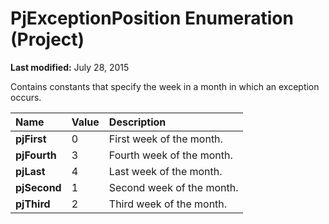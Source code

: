 
# PjExceptionPosition Enumeration (Project)

 **Last modified:** July 28, 2015

Contains constants that specify the week in a month in which an exception occurs.


|**Name**|**Value**|**Description**|
|:-----|:-----|:-----|
| **pjFirst**|0|First week of the month.|
| **pjFourth**|3|Fourth week of the month.|
| **pjLast**|4|Last week of the month.|
| **pjSecond**|1|Second week of the month.|
| **pjThird**|2|Third week of the month.|

